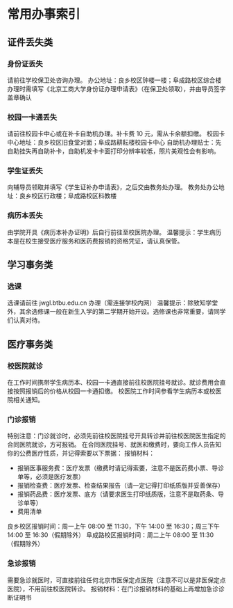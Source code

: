 # 常用办事索引

## 证件丢失类

### 身份证丢失

请前往学校保卫处咨询办理。
办公地址：良乡校区钟楼一楼；阜成路校区综合楼
办理时需填写《北京工商大学身份证办理申请表》（在保卫处领取），并由导员签字盖章确认

### 校园一卡通丢失

请前往校园卡中心或在补卡自助机办理。补卡费 10 元，需从卡余额扣缴。
校园卡中心地址：良乡校区旧食堂对面；阜成路耕耘楼校园卡中心
自助机办理贴士：先自助挂失再自助补卡，自助机发卡卡面打印分辨率较低，照片美观性会有影响。

### 学生证丢失

向辅导员领取并填写《学生证补办申请表》，之后交由教务处办理。
教务处办公地址：良乡校区行政楼；阜成路校区科教楼

### 病历本丢失

由学院开具《病历本补办证明》后自行前往至校医院办理。
温馨提示：学生病历本是在校生接受医疗服务和医药费报销的资格凭证，请认真保管。

## 学习事务类

### 选课

选课请前往 jwgl.btbu.edu.cn 办理（需连接学校内网）
温馨提示：除致知学堂外，其余选修课一般在新生入学的第二学期开始开设。选修课也非常重要，请同学们认真对待。

## 医疗事务类

### 校医院就诊

在工作时间携带学生病历本、校园一卡通直接前往校医院挂号就诊。就诊费用会直接按照报销后的价格从校园一卡通扣缴。
校医院工作时间参看学生病历本或校医院相关通知。

### 门诊报销

特别注意：门诊就诊时，必须先前往校医院挂号开具转诊并前往校医院医生指定的合同医院就诊，方可报销。
在合同医院挂号、就医和缴费时，要向工作人员告知你的公费医疗性质，并记得索要以下票据：
报销材料：

-   报销医事服务费：医疗发票（缴费时请记得索要，注意不是医药费小票、导诊单等，必须是医疗发票）
-   报销检查费：医疗发票、检查结果报告（请一定记得打印纸质版并妥善保存）
-   报销药品费：医疗发票、底方（请要求医生打印纸质版，注意不是取药条、导诊单等）
-   费用清单

良乡校区报销时间：周一上午 08:00 至 11:30，下午 14:00 至 16:30；周三下午 14:00 至 16:30（假期除外）
阜成路校区报销时间：周二上午 08:00 至 11:30（假期除外）

### 急诊报销

需要急诊就医时，可直接前往任何北京市医保定点医院（注意不可以是非医保定点医院），不用前往校医院转诊。
报销材料：在门诊报销材料的基础上再增加急诊诊断证明书
